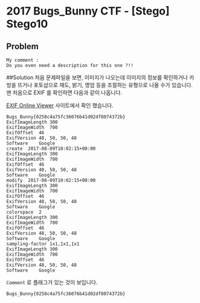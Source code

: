 # 2017 Bugs_Bunny CTF - [Stego] Stego10
## Problem
```
My comment :
Do you even need a description for this one ?!!
```
##Solution
처음 문제파일을 보면, 이미지가 나오는데 이미지의 정보를 확인하거나
카빙을 뜨거나 포토샵으로 채도, 밝기, 명암 등을 조절하는 
유형으로 나올 수가 있습니다. 맨 처음으로 EXIF 를 확인하면 다음과 같이 나옵니다.

[EXIF Online Viewer](http://exif-viewer.com/)
사이트에서 확인 했습니다.

```
Bugs_Bunny{0258c4a75fc36076b41d02df8074372b}
ExifImageLength	300
ExifImageWidth	700
ExifOffset	46
ExifVersion	48, 50, 50, 48
Software	Google
create	2017-08-09T10:02:15+00:00
ExifImageLength	300
ExifImageWidth	700
ExifOffset	46
ExifVersion	48, 50, 50, 48
Software	Google
modify	2017-08-09T10:02:15+00:00
ExifImageLength	300
ExifImageWidth	700
ExifOffset	46
ExifVersion	48, 50, 50, 48
Software	Google
colorspace	2
ExifImageLength	300
ExifImageWidth	700
ExifOffset	46
ExifVersion	48, 50, 50, 48
Software	Google
sampling-factor	1x1,1x1,1x1
ExifImageLength	300
ExifImageWidth	700
ExifOffset	46
ExifVersion	48, 50, 50, 48
Software	Google
```

`Comment` 로 플래그가 있는 것이 보입니다.


`Bugs_Bunny{0258c4a75fc36076b41d02df8074372b}`
